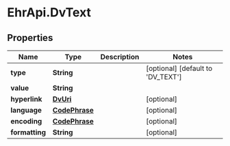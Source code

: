 # EhrApi.DvText

## Properties
Name | Type | Description | Notes
------------ | ------------- | ------------- | -------------
**type** | **String** |  | [optional] [default to &#x27;DV_TEXT&#x27;]
**value** | **String** |  | 
**hyperlink** | [**DvUri**](DvUri.md) |  | [optional] 
**language** | [**CodePhrase**](CodePhrase.md) |  | [optional] 
**encoding** | [**CodePhrase**](CodePhrase.md) |  | [optional] 
**formatting** | **String** |  | [optional] 

